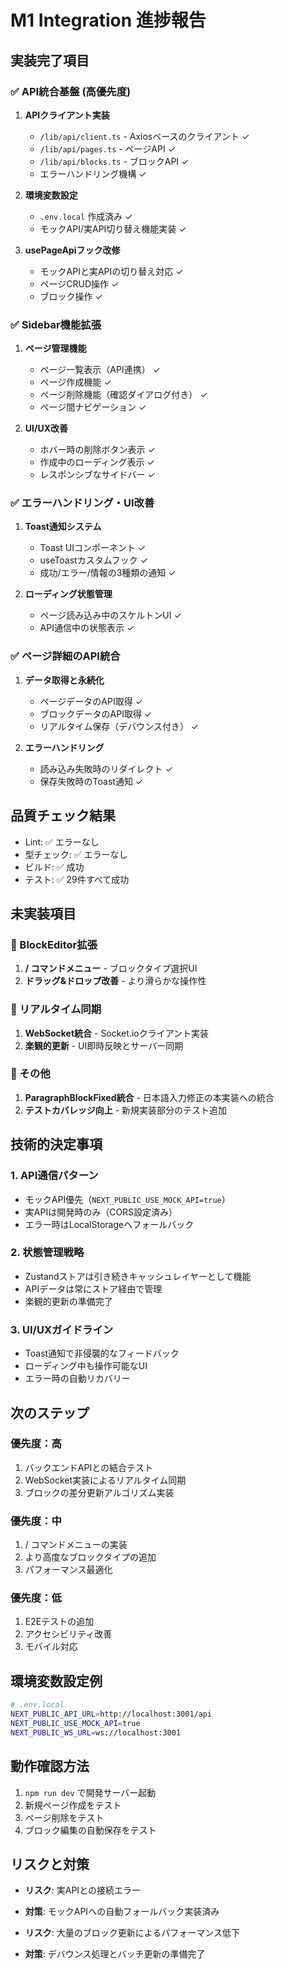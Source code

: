 # M1 Integration 進捗報告

## 実装完了項目

### ✅ API統合基盤 (高優先度)
1. **APIクライアント実装** 
   - `/lib/api/client.ts` - Axiosベースのクライアント ✓
   - `/lib/api/pages.ts` - ページAPI ✓
   - `/lib/api/blocks.ts` - ブロックAPI ✓
   - エラーハンドリング機構 ✓

2. **環境変数設定**
   - `.env.local` 作成済み ✓
   - モックAPI/実API切り替え機能実装 ✓

3. **usePageApiフック改修**
   - モックAPIと実APIの切り替え対応 ✓
   - ページCRUD操作 ✓
   - ブロック操作 ✓

### ✅ Sidebar機能拡張
1. **ページ管理機能**
   - ページ一覧表示（API連携） ✓
   - ページ作成機能 ✓
   - ページ削除機能（確認ダイアログ付き） ✓
   - ページ間ナビゲーション ✓

2. **UI/UX改善**
   - ホバー時の削除ボタン表示 ✓
   - 作成中のローディング表示 ✓
   - レスポンシブなサイドバー ✓

### ✅ エラーハンドリング・UI改善
1. **Toast通知システム**
   - Toast UIコンポーネント ✓
   - useToastカスタムフック ✓
   - 成功/エラー/情報の3種類の通知 ✓

2. **ローディング状態管理**
   - ページ読み込み中のスケルトンUI ✓
   - API通信中の状態表示 ✓

### ✅ ページ詳細のAPI統合
1. **データ取得と永続化**
   - ページデータのAPI取得 ✓
   - ブロックデータのAPI取得 ✓
   - リアルタイム保存（デバウンス付き） ✓

2. **エラーハンドリング**
   - 読み込み失敗時のリダイレクト ✓
   - 保存失敗時のToast通知 ✓

## 品質チェック結果
- Lint: ✅ エラーなし
- 型チェック: ✅ エラーなし
- ビルド: ✅ 成功
- テスト: ✅ 29件すべて成功

## 未実装項目

### 🚧 BlockEditor拡張
1. **/ コマンドメニュー** - ブロックタイプ選択UI
2. **ドラッグ&ドロップ改善** - より滑らかな操作性

### 🚧 リアルタイム同期
1. **WebSocket統合** - Socket.ioクライアント実装
2. **楽観的更新** - UI即時反映とサーバー同期

### 🚧 その他
1. **ParagraphBlockFixed統合** - 日本語入力修正の本実装への統合
2. **テストカバレッジ向上** - 新規実装部分のテスト追加

## 技術的決定事項

### 1. API通信パターン
- モックAPI優先（`NEXT_PUBLIC_USE_MOCK_API=true`）
- 実APIは開発時のみ（CORS設定済み）
- エラー時はLocalStorageへフォールバック

### 2. 状態管理戦略
- Zustandストアは引き続きキャッシュレイヤーとして機能
- APIデータは常にストア経由で管理
- 楽観的更新の準備完了

### 3. UI/UXガイドライン
- Toast通知で非侵襲的なフィードバック
- ローディング中も操作可能なUI
- エラー時の自動リカバリー

## 次のステップ

### 優先度：高
1. バックエンドAPIとの結合テスト
2. WebSocket実装によるリアルタイム同期
3. ブロックの差分更新アルゴリズム実装

### 優先度：中
1. / コマンドメニューの実装
2. より高度なブロックタイプの追加
3. パフォーマンス最適化

### 優先度：低
1. E2Eテストの追加
2. アクセシビリティ改善
3. モバイル対応

## 環境変数設定例
```bash
# .env.local
NEXT_PUBLIC_API_URL=http://localhost:3001/api
NEXT_PUBLIC_USE_MOCK_API=true
NEXT_PUBLIC_WS_URL=ws://localhost:3001
```

## 動作確認方法
1. `npm run dev` で開発サーバー起動
2. 新規ページ作成をテスト
3. ページ削除をテスト
4. ブロック編集の自動保存をテスト

## リスクと対策
- **リスク**: 実APIとの接続エラー
- **対策**: モックAPIへの自動フォールバック実装済み

- **リスク**: 大量のブロック更新によるパフォーマンス低下
- **対策**: デバウンス処理とバッチ更新の準備完了